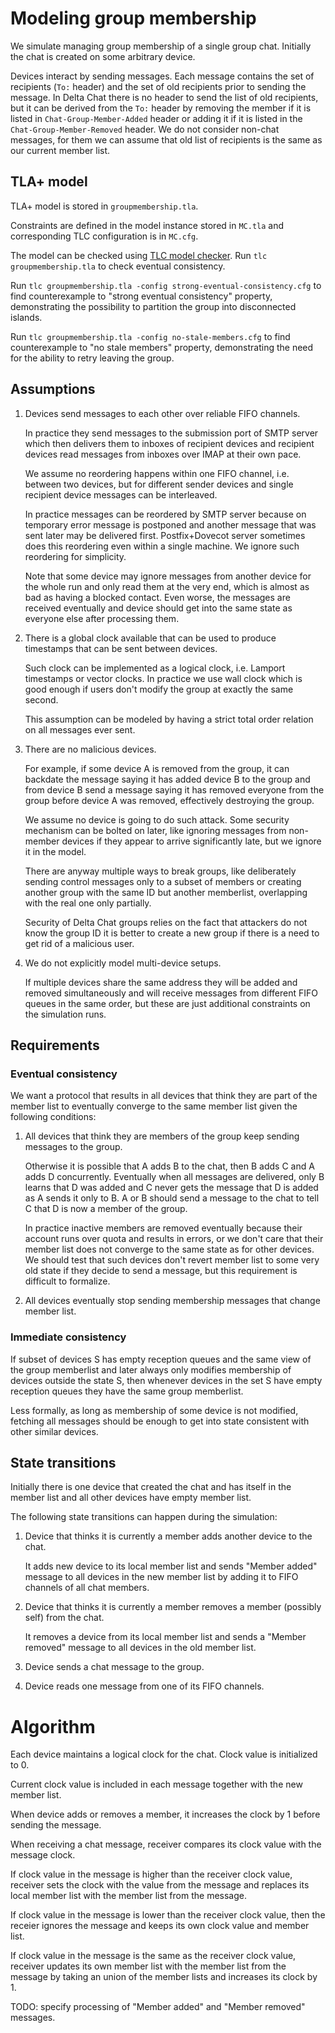 # Modeling group membership

We simulate managing group membership
of a single group chat.
Initially the chat is created on some
arbitrary device.

Devices interact by sending messages.
Each message contains the set of recipients
(`To:` header) and the set of old recipients prior to sending the message.
In Delta Chat there is no header to send the list of old recipients,
but it can be derived from the `To:` header
by removing the member if it is listed in `Chat-Group-Member-Added` header
or adding it if it is listed in the `Chat-Group-Member-Removed` header.
We do not consider non-chat messages,
for them we can assume that old list of recipients is the same
as our current member list.

## TLA+ model

TLA+ model is stored in `groupmembership.tla`.

Constraints are defined in the model instance stored in `MC.tla`
and corresponding TLC configuration is in `MC.cfg`.

The model can be checked using [TLC model checker](https://github.com/tlaplus/tlaplus).
Run `tlc groupmembership.tla` to check eventual consistency.

Run `tlc groupmembership.tla -config strong-eventual-consistency.cfg`
to find counterexample to "strong eventual consistency" property,
demonstrating the possibility to partition the group
into disconnected islands.

Run `tlc groupmembership.tla -config no-stale-members.cfg`
to find counterexample to "no stale members" property,
demonstrating the need for the ability to retry leaving the group.

## Assumptions

1. Devices send messages to each other over reliable FIFO channels.

   In practice they send messages to the submission port of SMTP server
   which then delivers them to inboxes of recipient devices
   and recipient devices read messages from inboxes over IMAP at their own pace.

   We assume no reordering happens within one FIFO channel,
   i.e. between two devices, but for different sender devices
   and single recipient device messages can be interleaved.

   In practice messages can be reordered by SMTP server
   because on temporary error message is postponed
   and another message that was sent later may be delivered first.
   Postfix+Dovecot server sometimes does this reordering even within
   a single machine. We ignore such reordering for simplicity.

   Note that some device may ignore messages from another device
   for the whole run and only read them at the very end,
   which is almost as bad as having a blocked contact.
   Even worse, the messages are received eventually
   and device should get into the same state as everyone else
   after processing them.

2. There is a global clock available
   that can be used to produce timestamps that can be
   sent between devices.

   Such clock can be implemented as a logical clock,
   i.e. Lamport timestamps or vector clocks.
   In practice we use wall clock
   which is good enough if users don't
   modify the group at exactly the same second.

   This assumption can be modeled by
   having a strict total order relation
   on all messages ever sent.

3. There are no malicious devices.

   For example, if some device A is removed from the group,
   it can backdate the message saying it has added device B to the group
   and from device B send a message saying it has removed everyone from the group
   before device A was removed, effectively destroying the group.

   We assume no device is going to do such attack.
   Some security mechanism can be bolted on later,
   like ignoring messages from non-member devices
   if they appear to arrive significantly late,
   but we ignore it in the model.

   There are anyway multiple ways to break groups,
   like deliberately
   sending control messages only to a subset of members
   or creating another group with the same ID
   but another memberlist, overlapping with the real one
   only partially.

   Security of Delta Chat groups relies on the fact
   that attackers do not know the group ID
   it is better to create a new group if there is
   a need to get rid of a malicious user.

4. We do not explicitly model multi-device setups.

   If multiple devices share the same address
   they will be added and removed simultaneously
   and will receive messages from different FIFO queues
   in the same order,
   but these are just additional constraints on the simulation runs.

## Requirements

### Eventual consistency

We want a protocol that results
in all devices that think they are part of the member list
to eventually converge to the same member list
given the following conditions:

1. All devices that think they are members of the group
   keep sending messages to the group.

   Otherwise it is possible that
   A adds B to the chat,
   then B adds C and A adds D concurrently.
   Eventually when all messages are delivered,
   only B learns that D was added
   and C never gets the message that D is added as A sends it only to B.
   A or B should send a message to the chat
   to tell C that D is now a member of the group.

   In practice inactive members are removed eventually
   because their account runs over quota and results in errors,
   or we don't care that their member list
   does not converge to the same state as for other devices.
   We should test that such devices don't revert
   member list to some very old state if they decide
   to send a message, but this requirement is difficult to formalize.

2. All devices eventually stop sending membership messages that change member list.

### Immediate consistency

If subset of devices S has empty reception queues
and the same view of the group memberlist
and later always only modifies membership of devices outside the state S,
then whenever devices in the set S have empty reception queues
they have the same group memberlist.

Less formally, as long as membership of some device is not modified,
fetching all messages should be enough to get into state consistent
with other similar devices.

## State transitions

Initially there is one device
that created the chat and has itself in the member list
and all other devices have empty member list.

The following state transitions can happen during the simulation:

1. Device that thinks it is currently a member
   adds another device to the chat.

   It adds new device to its local member list
   and sends "Member added" message
   to all devices in the new member list
   by adding it to FIFO channels of all chat members.

2. Device that thinks it is currently a member
   removes a member (possibly self) from the chat.

   It removes a device from its local member list
   and sends a "Member removed" message
   to all devices in the old member list.

3. Device sends a chat message to the group.

4. Device reads one message from one of its FIFO channels.

# Algorithm

Each device maintains a logical clock for the chat.
Clock value is initialized to 0.

Current clock value is included in each message
together with the new member list.

When device adds or removes a member,
it increases the clock by 1 before sending the message.

When receiving a chat message,
receiver compares its clock value
with the message clock.

If clock value in the message
is higher than the receiver clock value,
receiver sets the clock with the value from the message
and replaces its local member list
with the member list from the message.

If clock value in the message
is lower than the receiver clock value,
then the receier ignores the message
and keeps its own clock value and member list.

If clock value in the message
is the same as the receiver clock value,
receiver updates its own member list
with the member list from the message
by taking an union of the member lists
and increases its clock by 1.

TODO: specify processing of "Member added"
and "Member removed" messages.
